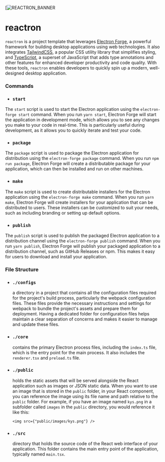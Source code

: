 [![REACTRON_BANNER](https://i.imgur.com/X0kJyXi.png)

# reactron

`reactron` is a project template that leverages [Electron Forge](https://www.electronforge.io/), a powerful framework for building desktop applications using web technologies. It also integrates [TailwindCSS](https://tailwindcss.com/), a popular CSS utility library that simplifies styling, and [TypeScript](https://www.typescriptlang.org/), a superset of JavaScript that adds type annotations and other features for enhanced developer productivity and code quality. With these tools, `reactron` enables developers to quickly spin up a modern, well-designed desktop application.

### Commands

- ### `start`

The `start` script is used to start the Electron application using the `electron-forge start` command. When you run `yarn start`, Electron Forge will start the application in development mode, which allows you to see any changes you make to your code in real-time. This is particularly useful during development, as it allows you to quickly iterate and test your code.

- ### `package`

The `package` script is used to package the Electron application for distribution using the `electron-forge package` command. When you run `npm run package`, Electron Forge will create a distributable package for your application, which can then be installed and run on other machines.

- ### `make`

The `make` script is used to create distributable installers for the Electron application using the `electron-forge make` command. When you run `yarn make`, Electron Forge will create installers for your application that can be distributed to users. These installers can be customized to suit your needs, such as including branding or setting up default options.

- ### `publish`

The `publish` script is used to publish the packaged Electron application to a distribution channel using the `electron-forge publish` command. When you run `yarn publish`, Electron Forge will publish your packaged application to a distribution channel, such as GitHub Releases or npm. This makes it easy for users to download and install your application.

### File Structure

- ### `./configs`
  a directory in a project that contains all the configuration files required for the project's build process, particularly the webpack configuration files. These files provide the necessary instructions and settings for webpack to bundle the project's assets and prepare them for deployment. Having a dedicated folder for configuration files helps maintain a clear separation of concerns and makes it easier to manage and update these files.
- ### `./core`
  contains the primary Electron process files, including the `index.ts` file, which is the entry point for the main process. It also includes the `renderer.tsx` and `preload.ts` file.
- ### `./public`

  holds the static assets that will be served alongside the React application such as images or JSON static data.
  When you want to use an image that is stored in the `public` folder, in your React component, you can reference the image using its file name and path relative to the `public` folder. For example, if you have an image named `kys.png` in a subfolder called `images` in the `public` directory, you would reference it like this:

  ```tsx
  <img src={"public/images/kys.png"} />
  ```

- ### `./src`
  directory that holds the source code of the React web interface of your application. This folder contains the main entry point of the application, typically named `main.tsx`.
